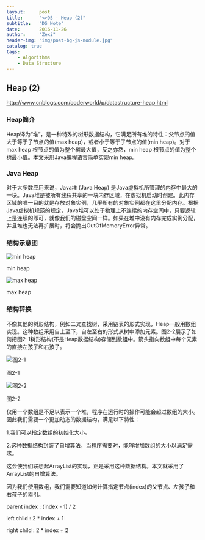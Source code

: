 ```yaml
---
layout:     post
title:      "<>DS - Heap (2)"
subtitle:   "DS Note"
date:       2016-11-26
author:     "Zexi"
header-img: "img/post-bg-js-module.jpg"
catalog: true
tags:
    - Algorithms
    - Data Structure
---
```




## Heap (2)

http://www.cnblogs.com/coderworld/p/datastructure-heap.html

### Heap简介

Heap译为“堆”，是一种特殊的树形数据结构，它满足所有堆的特性：父节点的值大于等于子节点的值(max heap)，或者小于等于子节点的值(min heap)。对于max heap 根节点的值为整个树最大值，反之亦然，min heap 根节点的值为整个树最小值。本文采用Java编程语言简单实现min heap。


### Java Heap

对于大多数应用来说，Java堆 (Java Heap) 是Java虚拟机所管理的内存中最大的一块。Java堆是被所有线程共享的一块内存区域，在虚拟机启动时创建。此内存区域的唯一目的就是存放对象实例，几乎所有的对象实例都在这里分配内存。根据Java虚拟机规范的规定，Java堆可以处于物理上不连续的内存空间中，只要逻辑上是连续的即可，就像我们的磁盘空间一样。如果在堆中没有内存完成实例分配，并且堆也无法再扩展时，将会抛出OutOfMemoryError异常。

### 结构示意图

![min heap](http://zexihan.com/blog/img/in-post/2016-11-26-DS-Heap(2)/1.png "min heap") 

min heap

![max heap](http://zexihan.com/blog/img/in-post/2016-11-26-DS-Heap(2)/2.png "max heap")  

max heap


### 结构转换

不像其他的树形结构，例如二叉查找树，采用链表的形式实现，Heap一般用数组实现。这种数组采用自上至下，自左至右的形式从树中添加元素。图2-2展示了如何把图2-1树形结构(不是Heap数据结构)存储到数组中。箭头指向数组中每个元素的直接左孩子和右孩子。          

![图2-1](http://zexihan.com/blog/img/in-post/2016-11-26-DS-Heap(2)/3.png "图2-1")

图2-1

![图2-2](http://zexihan.com/blog/img/in-post/2016-11-26-DS-Heap(2)/4.png "图2-2")

图2-2

仅用一个数组是不足以表示一个堆，程序在运行时的操作可能会超过数组的大小。因此我们需要一个更加动态的数据结构，满足以下特性：

1.我们可以指定数组的初始化大小。

2.这种数据结构封装了自增算法，当程序需要时，能够增加数组的大小以满足需求。

这会使我们联想起ArrayList的实现，正是采用这种数据结构。本文就采用了ArrayList的自增算法。

因为我们使用数组，我们需要知道如何计算指定节点(index)的父节点、左孩子和右孩子的索引。

parent index : (index - 1) / 2

left child : 2 * index + 1

right child : 2 * index + 2